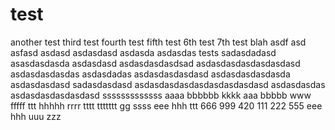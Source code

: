 # test
another test
third test
fourth test
fifth test
6th test
7th test
blah
asdf
asd
asfasd
asdasd
asdasdasd
asdasda
asdasdas
tests
sadasdadasd
asasdasdasda
asdasdasd
asdasdasdasdsad
asdasdasdasdasdasdasd
asdasdasdasdas
asdasdadas
asdasdasdasdasd
asdasdasdasdasda
asdasdasdasd
sadasdasdasd
asdasdasdasdasdasdasdasdasd
asdasdasdas
asdasdasdasdasdasd
sssssssssssss
aaaa
bbbbbb
kkkk
aaa
bbbbb
www
fffff
ttt
hhhhh
rrrr
tttt
ttttttt
gg
ssss
eee
hhh
ttt
666
999
420
111
222
555
eee
hhh
uuu
zzz
